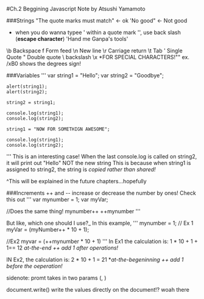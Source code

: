#Ch.2 Beggining Javascript Note
by Atsushi Yamamoto 

###Strings
"The quote marks must match" 	<- ok
'No good"				<- Not good
- when you do wanna typee ' within a quote mark '', use back slash (**escape character**)
   'Hand me Ganpa's tools'

\b Backspace
f Form feed
\n New line
\r Carriage return
\t Tab
\'  Single Quote
\" Double quote
\ backslash
\x *FOR SPECIAL CHARACTERS!""
    ex. /xB0 shows the degrees sign!


###Variables
'''
var string1 = "Hello";
    var string2 = "Goodbye";

    alert(string1);
    alert(string2);

    string2 = string1;

    console.log(string1);
    console.log(string2);

    string1 = "NOW FOR SOMETHIGN AWESOME";

    console.log(string1);
    console.log(string2);
'''
This is an interesting case!
When the last console.log is called on string2, it will print out "Hello"
NOT the new string
This is because when string1 is assigned to string2, the string is *copied rather than shared!*

^This will be explained in the future chapters...hopefully

###Increments ++ and -- increase or decrease the number by ones!
Check this out
'''
var mynumber = 1;
var myVar;

//Does the same thing!
mynumber++
++mynumber
'''

But like, which one should I use?_
In this example,
'''
mynumber = 1;
// Ex 1
myVar = (myNumber++ * 10 + 1);

//Ex2
myvar = (++mynumber * 10 + 1)
'''
In Ex1 the calculation is: 1 * 10 + 1 + 1== 12
*at-the-end ++ add 1 after operations!*

IN Ex2, the calculation is: 2 * 10 + 1 = 21
**at-the-begeninning ++ add 1 before the oeperation!*

sidenote: promt takes in two params (<what is displayed>, <inital value>
)

document.write() write the values directly on the document!? woah there

